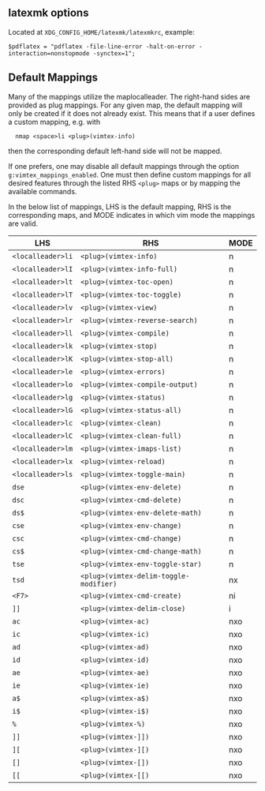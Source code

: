 ## latexmk options

Located at `XDG_CONFIG_HOME/latexmk/latexmkrc`, example:
```
$pdflatex = "pdflatex -file-line-error -halt-on-error -interaction=nonstopmode -synctex=1";
```

## Default Mappings

Many of the mappings utilize the maplocalleader.
The right-hand sides are provided as plug mappings.
For any given <plug> map, the default mapping will only be created if it does not already exist.
This means that if a user defines a custom mapping, e.g. with
```
  nmap <space>li <plug>(vimtex-info)
```

then the corresponding default left-hand side will not be mapped.

If one prefers, one may disable all default mappings through the option
`g:vimtex_mappings_enabled`.
One must then define custom mappings for all desired features through the
listed RHS `<plug>` maps or by mapping the available commands.

In the below list of mappings, LHS is the default mapping, RHS is the
corresponding <plug> maps, and MODE indicates in which vim mode the mappings
are valid.

| LHS   | RHS   | MODE  |
| ----- | ----- | ----- |
| `<localleader>li` 	| `<plug>(vimtex-info)` 	                | n 	|
| `<localleader>lI` 	| `<plug>(vimtex-info-full)` 	            | n 	|
| `<localleader>lt` 	| `<plug>(vimtex-toc-open)` 	            | n 	|
| `<localleader>lT` 	| `<plug>(vimtex-toc-toggle)` 	            | n 	|
| `<localleader>lv` 	| `<plug>(vimtex-view)` 	                | n 	|
| `<localleader>lr` 	| `<plug>(vimtex-reverse-search)` 	        | n 	|
| `<localleader>ll` 	| `<plug>(vimtex-compile)` 	                | n 	|
| `<localleader>lk` 	| `<plug>(vimtex-stop)` 	                | n 	|
| `<localleader>lK` 	| `<plug>(vimtex-stop-all)` 	            | n 	|
| `<localleader>le` 	| `<plug>(vimtex-errors)` 	                | n 	|
| `<localleader>lo` 	| `<plug>(vimtex-compile-output)` 	        | n 	|
| `<localleader>lg` 	| `<plug>(vimtex-status)` 	                | n 	|
| `<localleader>lG` 	| `<plug>(vimtex-status-all)` 	            | n 	|
| `<localleader>lc` 	| `<plug>(vimtex-clean)` 	                | n 	|
| `<localleader>lC` 	| `<plug>(vimtex-clean-full)` 	            | n 	|
| `<localleader>lm` 	| `<plug>(vimtex-imaps-list)` 	            | n 	|
| `<localleader>lx` 	| `<plug>(vimtex-reload)` 	                | n 	|
| `<localleader>ls` 	| `<plug>(vimtex-toggle-main)` 	            | n 	|
| `dse` 	            | `<plug>(vimtex-env-delete)` 	            | n 	|
| `dsc` 	            | `<plug>(vimtex-cmd-delete)` 	            | n 	|
| `ds$` 	            | `<plug>(vimtex-env-delete-math)` 	        | n 	|
| `cse` 	            | `<plug>(vimtex-env-change)` 	            | n 	|
| `csc` 	            | `<plug>(vimtex-cmd-change)` 	            | n 	|
| `cs$` 	            | `<plug>(vimtex-cmd-change-math)` 	        | n 	|
| `tse` 	            | `<plug>(vimtex-env-toggle-star)` 	        | n 	|
| `tsd` 	            | `<plug>(vimtex-delim-toggle-modifier)` 	| nx 	|
| `<F7>` 	            | `<plug>(vimtex-cmd-create)` 	            | ni 	|
| `]]` 	                | `<plug>(vimtex-delim-close)` 	            | i 	|
| `ac` 	                | `<plug>(vimtex-ac)` 	                    | nxo 	|
| `ic` 	                | `<plug>(vimtex-ic)` 	                    | nxo 	|
| `ad` 	                | `<plug>(vimtex-ad)` 	                    | nxo 	|
| `id` 	                | `<plug>(vimtex-id)` 	                    | nxo 	|
| `ae` 	                | `<plug>(vimtex-ae)` 	                    | nxo 	|
| `ie` 	                | `<plug>(vimtex-ie)` 	                    | nxo 	|
| `a$` 	                | `<plug>(vimtex-a$)` 	                    | nxo 	|
| `i$` 	                | `<plug>(vimtex-i$)` 	                    | nxo 	|
| `%` 	                | `<plug>(vimtex-%)` 	                    | nxo 	|
| `]]` 	                | `<plug>(vimtex-]])` 	                    | nxo 	|
| `][` 	                | `<plug>(vimtex-][)` 	                    | nxo 	|
| `[]` 	                | `<plug>(vimtex-[])` 	                    | nxo 	|
| `[[` 	                | `<plug>(vimtex-[[)` 	                    | nxo 	|
